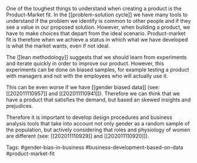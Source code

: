 One of the toughest things to understand when creating a product is the Product-Market fit. In the [[problem-solution cycle]] we have many tools to understand if the problem we identify is common to other people and if they see a value in our proposed solution. However, when building a product, we have to make choices that depart from the ideal scenario. Product-market fit is therefore when we achieve a status in which what we have developed is what the market wants, even if not ideal. 

The [[lean methodology]] suggests that we should learn from experiments and iterate quickly in order to improve our product. However, this experiments can be done on biased samples, for example testing a product with managers and not with the employees who will actually use it. 

This can be even worse if we have [[gender biased data]] (see: [[202011110957]] and [[202011110941]]). Therefore we can think that we have a product that satisfies the demand, but based an skewed insights and prejudices. 

Therefore it is important to develop design procedures and business analysis tools that take into account not only gender as a random sample of the population, but actively considering that roles and physiology of women are different (see: [[202011110929]] and [[202011110920]]). 

Tags: #gender-bias-in-business #business-development-based-on-data #product-market-fit 